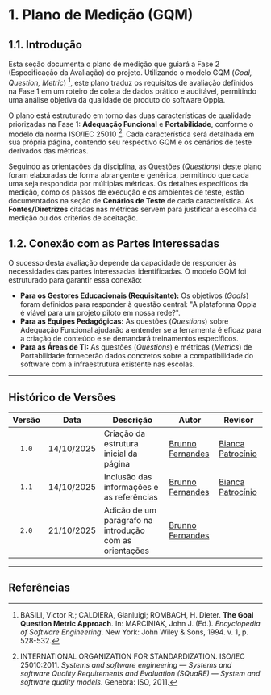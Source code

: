 # 1. Plano de Medição (GQM)

## 1.1. Introdução

Esta seção documenta o plano de medição que guiará a Fase 2 (Especificação da Avaliação) do projeto. Utilizando o modelo GQM (*Goal, Question, Metric*) [^1], este plano traduz os requisitos de avaliação definidos na Fase 1 em um roteiro de coleta de dados prático e auditável, permitindo uma análise objetiva da qualidade de produto do software Oppia.

O plano está estruturado em torno das duas características de qualidade priorizadas na Fase 1: **Adequação Funcional** e **Portabilidade**, conforme o modelo da norma ISO/IEC 25010 [^2]. Cada característica será detalhada em sua própria página, contendo seu respectivo GQM e os cenários de teste derivados das métricas.

Seguindo as orientações da disciplina, as Questões (*Questions*) deste plano foram elaboradas de forma abrangente e genérica, permitindo que cada uma seja respondida por múltiplas métricas. Os detalhes específicos da medição, como os passos de execução e os ambientes de teste, estão documentados na seção de **Cenários de Teste** de cada característica. As **Fontes/Diretrizes** citadas nas métricas servem para justificar a escolha da medição ou dos critérios de aceitação.

## 1.2. Conexão com as Partes Interessadas

O sucesso desta avaliação depende da capacidade de responder às necessidades das partes interessadas identificadas. O modelo GQM foi estruturado para garantir essa conexão:

* **Para os Gestores Educacionais (Requisitante):** Os objetivos (*Goals*) foram definidos para responder à questão central: "A plataforma Oppia é viável para um projeto piloto em nossa rede?".
* **Para as Equipes Pedagógicas:** As questões (*Questions*) sobre Adequação Funcional ajudarão a entender se a ferramenta é eficaz para a criação de conteúdo e se demandará treinamentos específicos.
* **Para as Áreas de TI:** As questões (*Questions*) e métricas (*Metrics*) de Portabilidade fornecerão dados concretos sobre a compatibilidade do software com a infraestrutura existente nas escolas.

---

## Histórico de Versões

| Versão | Data       | Descrição                                           | Autor                                           | Revisor |
| :----: | ---------- | --------------------------------------------------- | ----------------------------------------------- | ------- |
|  `1.0` | 14/10/2025 | Criação da estrutura inicial da página              | [Brunno Fernandes](https://github.com/brunnoff) |  [Bianca Patrocínio](https://github.com/BiancaPatrocinio7)   |
|  `1.1` | 14/10/2025 | Inclusão das informações e as referências           | [Brunno Fernandes](https://github.com/brunnoff) |  [Bianca Patrocínio](https://github.com/BiancaPatrocinio7)   |
|  `2.0` | 21/10/2025 | Adicão de um parágrafo na introdução com as orientações | [Brunno Fernandes](https://github.com/brunnoff) ||

---

## Referências

[^1]: BASILI, Victor R.; CALDIERA, Gianluigi; ROMBACH, H. Dieter. **The Goal Question Metric Approach**. In: MARCINIAK, John J. (Ed.). *Encyclopedia of Software Engineering*. New York: John Wiley & Sons, 1994. v. 1, p. 528-532.

[^2]: INTERNATIONAL ORGANIZATION FOR STANDARDIZATION. ISO/IEC 25010:2011. *Systems and software engineering — Systems and software Quality Requirements and Evaluation (SQuaRE) — System and software quality models*. Genebra: ISO, 2011.
